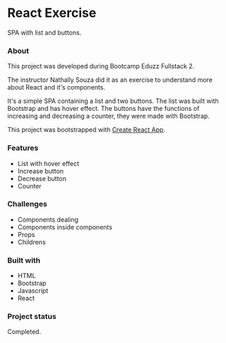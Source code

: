 # React Exercise

SPA with list and buttons. 

### About

This project was developed during Bootcamp Eduzz Fullstack 2. 

The instructor Nathally Souza did it as an exercise to understand more about React and it's components.

It's a simple SPA containing a list and two buttons. The list was built with Bootstrap and has hover effect. The buttons have the functions of increasing and decreasing a counter, they were made with Bootstrap.

This project was bootstrapped with [Create React App](https://github.com/facebook/create-react-app).

### Features

- List with hover effect
- Increase button
- Decrease button
- Counter

### Challenges

- Components dealing
- Components inside components
- Props
- Childrens

### Built with

- HTML
- Bootstrap
- Javascript
- React

### Project status

Completed.

